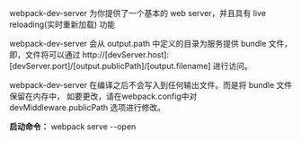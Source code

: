webpack-dev-server 为你提供了一个基本的 web server，并且具有 live reloading(实时重新加载) 功能

webpack-dev-server 会从 output.path 中定义的目录为服务提供 bundle 文件，即，文件将可以通过 http://[devServer.host]:[devServer.port]/[output.publicPath]/[output.filename] 进行访问。

webpack-dev-server 在编译之后不会写入到任何输出文件。而是将 bundle 文件保留在内存中， 如要更改，请在webpack.config中对 devMiddleware.publicPath 选项进行修改。

**启动命令：** webpack serve --open